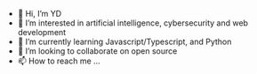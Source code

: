 - 👋 Hi, I’m YD
- 👀 I’m interested in artificial intelligence, cybersecurity and web development
- 🌱 I’m currently learning Javascript/Typescript, and Python
- 💞️ I’m looking to collaborate on open source
- 📫 How to reach me ...

<!---
dglitxh/dglitxh is a ✨ special ✨ repository because its `README.md` (this file) appears on your GitHub profile.
You can click the Preview link to take a look at your changes.
--->
